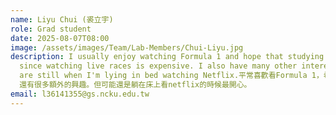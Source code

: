```yaml
---
name: Liyu Chui (裘立宇)
role: Grad student
date: 2025-08-07T08:00
image: /assets/images/Team/Lab-Members/Chui-Liyu.jpg
description: I usually enjoy watching Formula 1 and hope that studying chemistry will help me make a fortune,
  since watching live races is expensive. I also have many other interests, but perhaps the happiest moments
  are still when I'm lying in bed watching Netflix.平常喜歡看Formula 1，希望讀化學能賺大錢，因為看現場比賽真的很貴。
  還有很多額外的興趣。但可能還是躺在床上看netflix的時候最開心。
email: l36141355@gs.ncku.edu.tw
---
```

